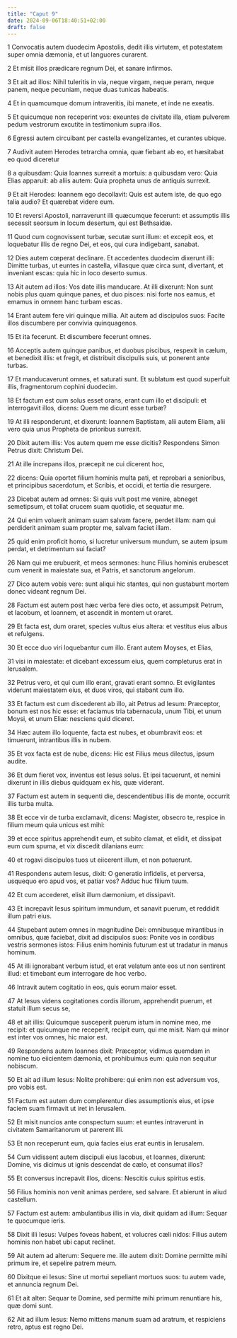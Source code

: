 ```yaml
---
title: "Caput 9"
date: 2024-09-06T18:40:51+02:00
draft: false
---
```




1 Convocatis autem duodecim Apostolis, dedit illis virtutem, et potestatem super omnia dæmonia, et ut languores curarent.

2 Et misit illos prædicare regnum Dei, et sanare infirmos.

3 Et ait ad illos: Nihil tuleritis in via, neque virgam, neque peram, neque panem, neque pecuniam, neque duas tunicas habeatis.

4 Et in quamcumque domum intraveritis, ibi manete, et inde ne exeatis.

5 Et quicumque non receperint vos: exeuntes de civitate illa, etiam pulverem pedum vestrorum excutite in testimonium supra illos.

6 Egressi autem circuibant per castella evangelizantes, et curantes ubique.

7 Audivit autem Herodes tetrarcha omnia, quæ fiebant ab eo, et hæsitabat eo quod diceretur

8 a quibusdam: Quia Ioannes surrexit a mortuis: a quibusdam vero: Quia Elias apparuit: ab aliis autem: Quia propheta unus de antiquis surrexit.

9 Et ait Herodes: Ioannem ego decollavit: Quis est autem iste, de quo ego talia audio? Et quærebat videre eum.

10 Et reversi Apostoli, narraverunt illi quæcumque fecerunt: et assumptis illis secessit seorsum in locum desertum, qui est Bethsaidæ.

11 Quod cum cognovissent turbæ, secutæ sunt illum: et excepit eos, et loquebatur illis de regno Dei, et eos, qui cura indigebant, sanabat.

12 Dies autem cœperat declinare. Et accedentes duodecim dixerunt illi: Dimitte turbas, ut euntes in castella, villasque quæ circa sunt, divertant, et inveniant escas: quia hic in loco deserto sumus.

13 Ait autem ad illos: Vos date illis manducare. At illi dixerunt: Non sunt nobis plus quam quinque panes, et duo pisces: nisi forte nos eamus, et emamus in omnem hanc turbam escas.

14 Erant autem fere viri quinque millia. Ait autem ad discipulos suos: Facite illos discumbere per convivia quinquagenos.

15 Et ita fecerunt. Et discumbere fecerunt omnes.

16 Acceptis autem quinque panibus, et duobus piscibus, respexit in cælum, et benedixit illis: et fregit, et distribuit discipulis suis, ut ponerent ante turbas.

17 Et manducaverunt omnes, et saturati sunt. Et sublatum est quod superfuit illis, fragmentorum cophini duodecim.

18 Et factum est cum solus esset orans, erant cum illo et discipuli: et interrogavit illos, dicens: Quem me dicunt esse turbæ?

19 At illi responderunt, et dixerunt: Ioannem Baptistam, alii autem Eliam, alii vero quia unus Propheta de prioribus surrexit.

20 Dixit autem illis: Vos autem quem me esse dicitis? Respondens Simon Petrus dixit: Christum Dei.

21 At ille increpans illos, præcepit ne cui dicerent hoc,

22 dicens: Quia oportet filium hominis multa pati, et reprobari a senioribus, et principibus sacerdotum, et Scribis, et occidi, et tertia die resurgere.

23 Dicebat autem ad omnes: Si quis vult post me venire, abneget semetipsum, et tollat crucem suam quotidie, et sequatur me.

24 Qui enim voluerit animam suam salvam facere, perdet illam: nam qui perdiderit animam suam propter me, salvam faciet illam.

25 quid enim proficit homo, si lucretur universum mundum, se autem ipsum perdat, et detrimentum sui faciat?

26 Nam qui me erubuerit, et meos sermones: hunc Filius hominis erubescet cum venerit in maiestate sua, et Patris, et sanctorum angelorum.

27 Dico autem vobis vere: sunt aliqui hic stantes, qui non gustabunt mortem donec videant regnum Dei.

28 Factum est autem post hæc verba fere dies octo, et assumpsit Petrum, et Iacobum, et Ioannem, et ascendit in montem ut oraret.

29 Et facta est, dum oraret, species vultus eius altera: et vestitus eius albus et refulgens.

30 Et ecce duo viri loquebantur cum illo. Erant autem Moyses, et Elias,

31 visi in maiestate: et dicebant excessum eius, quem completurus erat in Ierusalem.

32 Petrus vero, et qui cum illo erant, gravati erant somno. Et evigilantes viderunt maiestatem eius, et duos viros, qui stabant cum illo.

33 Et factum est cum discederent ab illo, ait Petrus ad Iesum: Præceptor, bonum est nos hic esse: et faciamus tria tabernacula, unum Tibi, et unum Moysi, et unum Eliæ: nesciens quid diceret.

34 Hæc autem illo loquente, facta est nubes, et obumbravit eos: et timuerunt, intrantibus illis in nubem.

35 Et vox facta est de nube, dicens: Hic est Filius meus dilectus, ipsum audite.

36 Et dum fieret vox, inventus est Iesus solus. Et ipsi tacuerunt, et nemini dixerunt in illis diebus quidquam ex his, quæ viderant.

37 Factum est autem in sequenti die, descendentibus illis de monte, occurrit illis turba multa.

38 Et ecce vir de turba exclamavit, dicens: Magister, obsecro te, respice in filium meum quia unicus est mihi:

39 et ecce spiritus apprehendit eum, et subito clamat, et elidit, et dissipat eum cum spuma, et vix discedit dilanians eum:

40 et rogavi discipulos tuos ut eiicerent illum, et non potuerunt.

41 Respondens autem Iesus, dixit: O generatio infidelis, et perversa, usquequo ero apud vos, et patiar vos? Adduc huc filium tuum.

42 Et cum accederet, elisit illum dæmonium, et dissipavit.

43 Et increpavit Iesus spiritum immundum, et sanavit puerum, et reddidit illum patri eius.

44 Stupebant autem omnes in magnitudine Dei: omnibusque mirantibus in omnibus, quæ faciebat, dixit ad discipulos suos: Ponite vos in cordibus vestris sermones istos: Filius enim hominis futurum est ut tradatur in manus hominum.

45 At illi ignorabant verbum istud, et erat velatum ante eos ut non sentirent illud: et timebant eum interrogare de hoc verbo.

46 Intravit autem cogitatio in eos, quis eorum maior esset.

47 At Iesus videns cogitationes cordis illorum, apprehendit puerum, et statuit illum secus se,

48 et ait illis: Quicumque susceperit puerum istum in nomine meo, me recipit: et quicumque me receperit, recipit eum, qui me misit. Nam qui minor est inter vos omnes, hic maior est.

49 Respondens autem Ioannes dixit: Præceptor, vidimus quemdam in nomine tuo eiicientem dæmonia, et prohibuimus eum: quia non sequitur nobiscum.

50 Et ait ad illum Iesus: Nolite prohibere: qui enim non est adversum vos, pro vobis est.

51 Factum est autem dum complerentur dies assumptionis eius, et ipse faciem suam firmavit ut iret in Ierusalem.

52 Et misit nuncios ante conspectum suum: et euntes intraverunt in civitatem Samaritanorum ut parerent illi.

53 Et non receperunt eum, quia facies eius erat euntis in Ierusalem.

54 Cum vidissent autem discipuli eius Iacobus, et Ioannes, dixerunt: Domine, vis dicimus ut ignis descendat de cælo, et consumat illos?

55 Et conversus increpavit illos, dicens: Nescitis cuius spiritus estis.

56 Filius hominis non venit animas perdere, sed salvare. Et abierunt in aliud castellum.

57 Factum est autem: ambulantibus illis in via, dixit quidam ad illum: Sequar te quocumque ieris.

58 Dixit illi Iesus: Vulpes foveas habent, et volucres cæli nidos: Filius autem hominis non habet ubi caput reclinet.

59 Ait autem ad alterum: Sequere me. ille autem dixit: Domine permitte mihi primum ire, et sepelire patrem meum.

60 Dixitque ei Iesus: Sine ut mortui sepeliant mortuos suos: tu autem vade, et annuncia regnum Dei.

61 Et ait alter: Sequar te Domine, sed permitte mihi primum renuntiare his, quæ domi sunt.

62 Ait ad illum Iesus: Nemo mittens manum suam ad aratrum, et respiciens retro, aptus est regno Dei.

